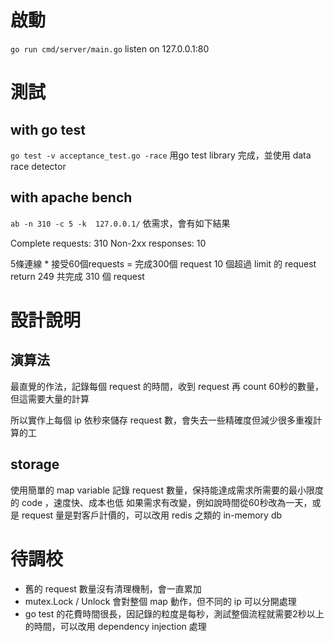 # 啟動
`go run cmd/server/main.go`
listen on 127.0.0.1:80

# 測試
## with go test
`go test -v acceptance_test.go -race`
用go test library 完成，並使用 data race detector

## with apache bench
`ab -n 310 -c 5 -k  127.0.0.1/`
依需求，會有如下結果

Complete requests:      310
Non-2xx responses:      10

5條連線 * 接受60個requests = 完成300個 request
10 個超過 limit 的 request return 249
共完成 310 個 request 

# 設計說明
## 演算法
最直覺的作法，記錄每個 request 的時間，收到 request 再 count 60秒的數量，但這需要大量的計算

所以實作上每個 ip 依秒來儲存 request 數，會失去一些精確度但減少很多重複計算的工

## storage
使用簡單的 map variable 記錄 request 數量，保持能達成需求所需要的最小限度的 code ，速度快、成本也低
如果需求有改變，例如說時間從60秒改為一天，或是 request 量是對客戶計價的，可以改用 redis 之類的 in-memory db


# 待調校
- 舊的 request 數量沒有清理機制，會一直累加
- mutex.Lock / Unlock 會對整個 map 動作，但不同的 ip 可以分開處理
- go test 的花費時間很長，因記錄的粒度是每秒，測試整個流程就需要2秒以上的時間，可以改用 dependency injection 處理 
